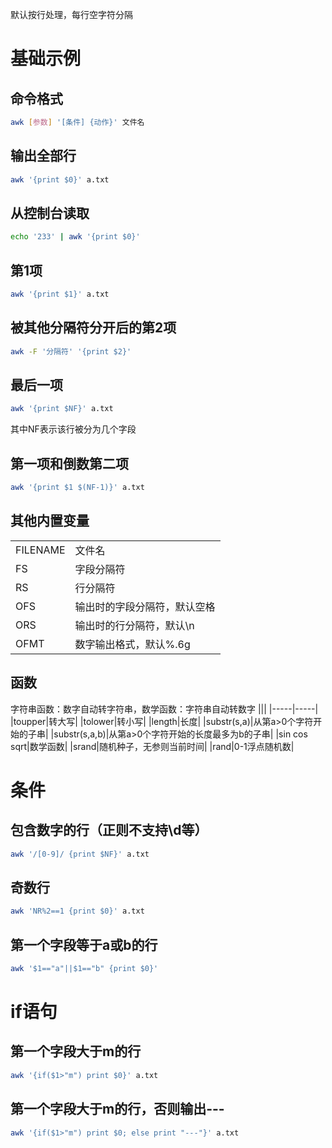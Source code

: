 默认按行处理，每行空字符分隔
# 基础示例
## 命令格式
```sh
awk [参数] '[条件] {动作}' 文件名
```
## 输出全部行
```sh
awk '{print $0}' a.txt
```
## 从控制台读取
```sh
echo '233' | awk '{print $0}'
```
## 第1项
```sh
awk '{print $1}' a.txt
```
## 被其他分隔符分开后的第2项
```sh
awk -F '分隔符' '{print $2}'
```
## 最后一项
```sh
awk '{print $NF}' a.txt
```
其中NF表示该行被分为几个字段
## 第一项和倒数第二项
```sh
awk '{print $1 $(NF-1)}' a.txt
```
## 其他内置变量
|||
|-----|-----|
|FILENAME|文件名|
|FS|字段分隔符|
|RS|行分隔符|
|OFS|输出时的字段分隔符，默认空格|
|ORS|输出时的行分隔符，默认\n|
|OFMT|数字输出格式，默认%.6g|
## 函数
字符串函数：数字自动转字符串，数学函数：字符串自动转数字
|||
|-----|-----|
|toupper|转大写|
|tolower|转小写|
|length|长度|
|substr(s,a)|从第a>0个字符开始的子串|
|substr(s,a,b)|从第a>0个字符开始的长度最多为b的子串|
|sin cos sqrt|数学函数|
|srand|随机种子，无参则当前时间|
|rand|0-1浮点随机数|
# 条件
## 包含数字的行（正则不支持\d等）
```sh
awk '/[0-9]/ {print $NF}' a.txt
```
## 奇数行
```sh
awk 'NR%2==1 {print $0}' a.txt
```
## 第一个字段等于a或b的行
```sh
awk '$1=="a"||$1=="b" {print $0}'
```
# if语句
## 第一个字段大于m的行
```sh
awk '{if($1>"m") print $0}' a.txt
```
## 第一个字段大于m的行，否则输出---
```sh
awk '{if($1>"m") print $0; else print "---"}' a.txt
```